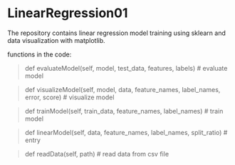 # LinearRegression01
The repository contains linear regression model training using sklearn and data visualization with matplotlib.

functions in the code:
> def evaluateModel(self, model, test_data, features, labels) # evaluate model

> def visualizeModel(self, model, data, feature_names, label_names, error, score) # visualize model 

> def trainModel(self, train_data, feature_names, label_names) # train model

> def linearModel(self, data, feature_names, label_names, split_ratio) # entry

> def readData(self, path) # read data from csv file

